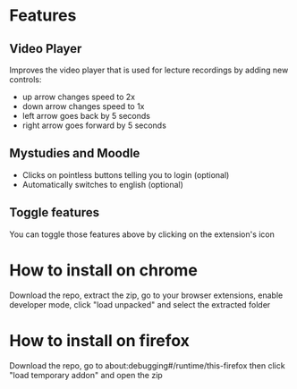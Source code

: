 # Features

## Video Player
Improves the video player that is used for lecture recordings by adding new controls:

- up arrow changes speed to 2x
- down arrow changes speed to 1x
- left arrow goes back by 5 seconds
- right arrow goes forward by 5 seconds

## Mystudies and Moodle
- Clicks on pointless buttons telling you to login (optional)
- Automatically switches to english (optional)

## Toggle features
You can toggle those features above by clicking on the extension's icon



# How to install on chrome
Download the repo, extract the zip, go to your browser extensions, enable developer mode, click "load unpacked" and select the extracted folder

# How to install on firefox
Download the repo, go to about:debugging#/runtime/this-firefox then click "load temporary addon" and open the zip
